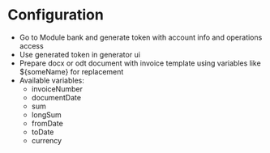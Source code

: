 # Configuration

- Go to Module bank and generate token with account info and operations access
- Use generated token in generator ui
- Prepare docx or odt document with invoice template using variables like ${someName} for replacement
- Available variables:
    - invoiceNumber
    - documentDate
    - sum
    - longSum
    - fromDate
    - toDate
    - currency